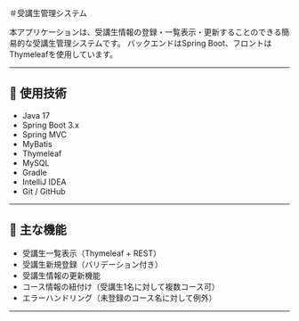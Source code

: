 ＃受講生管理システム

本アプリケーションは、受講生情報の登録・一覧表示・更新することのできる簡易的な受講生管理システムです。
バックエンドはSpring Boot、フロントはThymeleafを使用しています。

---
## 📌 使用技術

- Java 17
- Spring Boot 3.x
- Spring MVC
- MyBatis
- Thymeleaf
- MySQL
- Gradle
- IntelliJ IDEA
- Git / GitHub

------

## 🎯 主な機能

- 受講生一覧表示（Thymeleaf + REST）
- 受講生新規登録（バリデーション付き）
- 受講生情報の更新機能
- コース情報の紐付け（受講生1名に対して複数コース可）
- エラーハンドリング（未登録のコース名に対して例外）

---
